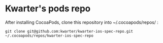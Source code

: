 Kwarter's pods repo
=====================

After installing CocoaPods, clone this repository into ~/.cocoapods/repos/ : 

`git clone git@github.com:kwarter/kwarter-ios-spec-repo.git ~/.cocoapods/repos/kwarter-ios-spec-repo`

